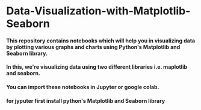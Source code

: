 # Data-Visualization-with-Matplotlib-Seaborn
#### This repository contains notebooks which will help you in visualizing data by plotting various graphs and charts using Python's Matplotlib  and Seaborn library. 
#### In this, we're visualizing data using two different libraries i.e. maplotlib and seaborn.
#### You can import these notebooks in Jupyter or google colab.
#### for jyputer first install python's Matplotlib and Seaborn library
